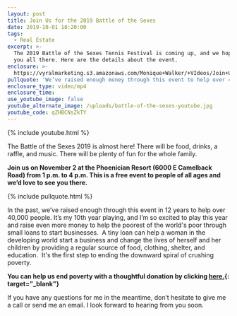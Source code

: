 ```yaml
---
layout: post
title: Join Us for the 2019 Battle of the Sexes
date: 2019-10-01 18:20:00
tags:
  - Real Estate
excerpt: >-
  The 2019 Battle of the Sexes Tennis Festival is coming up, and we hope to see
  you all there. Here are the details about the event.
enclosure: >-
  https://vyralmarketing.s3.amazonaws.com/Monique+Walker/+VIdeos/Join+Us+for+the+2019+Battle+of+the+Sexes.mp4
pullquote: 'We’ve raised enough money through this event to help over 40,000 people.'
enclosure_type: video/mp4
enclosure_time:
use_youtube_image: false
youtube_alternate_image: /uploads/battle-of-the-sexes-youtube.jpg
youtube_code: qZHBCNsZkTY
---
```


{% include youtube.html %}

The Battle of the Sexes 2019 is almost here\! There will be food, drinks, a raffle, and music. There will be plenty of fun for the whole family.&nbsp;

**Join us on November 2 at the Phoenician Resort (6000 E Camelback Road) from 1 p.m. to 4 p.m. This is a free event to people of all ages and we’d love to see you there.**

{% include pullquote.html %}

In the past, we’ve raised enough through this event in 12 years to help over 40,000 people. It’s my 10th year playing, and I’m so excited to play this year and raise even more money to help the poorest of the world's poor through small loans to start businesses. &nbsp;A tiny loan can help a woman in the developing world start a business and change the lives of herself and her children by providing a regular source of food, clothing, shelter, and education. &nbsp;It's the first step to ending the downward spiral of crushing poverty.

**You can help us end poverty with a thoughtful donation by clicking [here.](http://www.fundrazr.com/BattleMonique){: target="_blank"}**

If you have any questions for me in the meantime, don’t hesitate to give me a call or send me an email. I look forward to hearing from you soon.